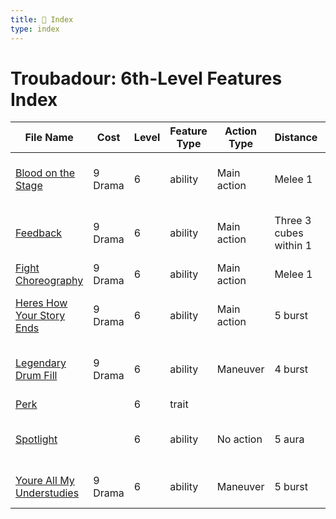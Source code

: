 ```yaml
---
title: 📑 Index
type: index
---
```


# Troubadour: 6th-Level Features Index

| File Name                                                         | Cost    | Level | Feature Type | Action Type | Distance               | Target                         |
| ----------------------------------------------------------------- | ------- | ----- | ------------ | ----------- | ---------------------- | ------------------------------ |
| [Blood on the Stage](../Blood%20on%20the%20Stage)                 | 9 Drama | 6     | ability      | Main action | Melee 1                | One creature or object         |
| [Feedback](../Feedback)                                           | 9 Drama | 6     | ability      | Main action | Three 3 cubes within 1 | Each enemy in the area         |
| [Fight Choreography](../Fight%20Choreography)                     | 9 Drama | 6     | ability      | Main action | Melee 1                | One creature                   |
| [Heres How Your Story Ends](../Heres%20How%20Your%20Story%20Ends) | 9 Drama | 6     | ability      | Main action | 5 burst                | Each enemy in the area         |
| [Legendary Drum Fill](../Legendary%20Drum%20Fill)                 | 9 Drama | 6     | ability      | Maneuver    | 4 burst                | Self and each ally in the area |
| [Perk](../Perk)                                                   |         | 6     | trait        |             |                        |                                |
| [Spotlight](../Spotlight)                                         |         | 6     | ability      | No action   | 5 aura                 | Self and each ally in the area |
| [Youre All My Understudies](../Youre%20All%20My%20Understudies)   | 9 Drama | 6     | ability      | Maneuver    | 5 burst                | Each ally in the area          |
